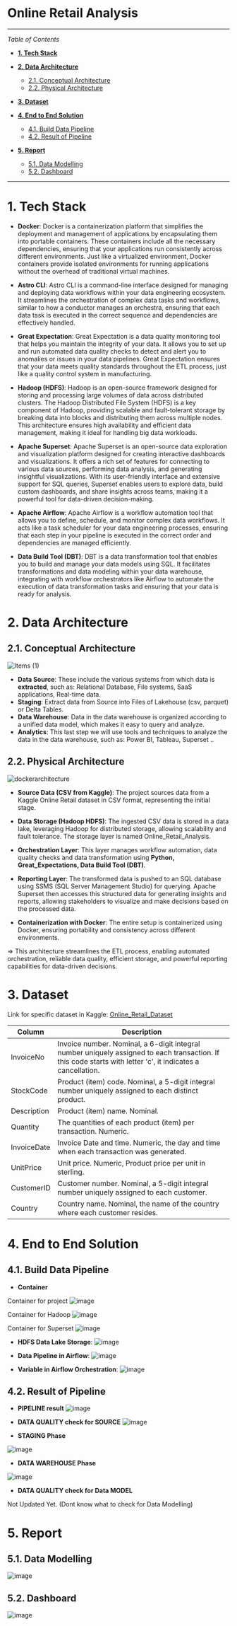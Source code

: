 # Online Retail Analysis

---

_Table of Contents_

- [**1. Tech Stack**](#1-tech-stack)

- [**2. Data Architecture**](#2-data-architecture)
  * [2.1. Conceptual Architecture](#21-conceptual-architecture)
  * [2.2. Physical Architecture](#22-physical-architecture)

- [**3. Dataset**](#3-dataset)

- [**4. End to End Solution**](#4-end-to-end-solution)
  * [4.1. Build Data Pipeline](#41-build-data-pipeline)
  * [4.2. Result of Pipeline](#42-result-of-pipeline)

- [**5. Report**](#5-report)
  * [5.1. Data Modelling](#51-data-modelling)
  * [5.2. Dashboard](#52-dashboard)

---


# **1. Tech Stack**

- **Docker**: Docker is a containerization platform that simplifies the deployment and management of applications by encapsulating them into portable containers. These containers include all the necessary dependencies, ensuring that your applications run consistently across different environments. Just like a virtualized environment, Docker containers provide isolated environments for running applications without the overhead of traditional virtual machines.

- **Astro CLI**: Astro CLI is a command-line interface designed for managing and deploying data workflows within your data engineering ecosystem. It streamlines the orchestration of complex data tasks and workflows, similar to how a conductor manages an orchestra, ensuring that each data task is executed in the correct sequence and dependencies are effectively handled.

- **Great Expectation**: Great Expectation is a data quality monitoring tool that helps you maintain the integrity of your data. It allows you to set up and run automated data quality checks to detect and alert you to anomalies or issues in your data pipelines. Great Expectation ensures that your data meets quality standards throughout the ETL process, just like a quality control system in manufacturing.

- **Hadoop (HDFS)**: Hadoop is an open-source framework designed for storing and processing large volumes of data across distributed clusters. The Hadoop Distributed File System (HDFS) is a key component of Hadoop, providing scalable and fault-tolerant storage by breaking data into blocks and distributing them across multiple nodes. This architecture ensures high availability and efficient data management, making it ideal for handling big data workloads.

- **Apache Superset**: Apache Superset is an open-source data exploration and visualization platform designed for creating interactive dashboards and visualizations. It offers a rich set of features for connecting to various data sources, performing data analysis, and generating insightful visualizations. With its user-friendly interface and extensive support for SQL queries, Superset enables users to explore data, build custom dashboards, and share insights across teams, making it a powerful tool for data-driven decision-making.

- **Apache Airflow**: Apache Airflow is a workflow automation tool that allows you to define, schedule, and monitor complex data workflows. It acts like a task scheduler for your data engineering processes, ensuring that each step in your pipeline is executed in the correct order and dependencies are managed efficiently.

- **Data Build Tool (DBT)**: DBT is a data transformation tool that enables you to build and manage your data models using SQL. It facilitates transformations and data modeling within your data warehouse, integrating with workflow orchestrators like Airflow to automate the execution of data transformation tasks and ensuring that your data is ready for analysis.


# **2. Data Architecture**

## 2.1. Conceptual Architecture
![Items (1)](https://github.com/thanhphat2609/Global_Super_Store/assets/84914537/600e237e-01d7-4c09-891c-1551acfbc45e)

- **Data Source**: These include the various systems from which data is **extracted**, such as: Relational Database, File systems, SaaS applications, Real-time data.
- **Staging**: Extract data from Source into Files of Lakehouse (csv, parquet) or Delta Tables.
- **Data Warehouse**: Data in the data warehouse is organized according to a unified data model, which makes it easy to query and analyze.
- **Analytics**: This last step we will use tools and techniques to analyze the data in the data warehouse, such as: Power BI, Tableau, Superset ..

## 2.2. Physical Architecture
![dockerarchitecture](https://github.com/user-attachments/assets/04c9c359-8dbb-40d7-8e52-06cfcf7d9f97)

- **Source Data (CSV from Kaggle)**: The project sources data from a Kaggle Online Retail dataset in CSV format, representing the initial stage.

- **Data Storage (Hadoop HDFS)**: The ingested CSV data is stored in a data lake, leveraging Hadoop for distributed storage, allowing scalability and fault tolerance. The storage layer is named Online_Retail_Analysis.

- **Orchestration Layer**: This layer manages workflow automation, data quality checks and data transformation using **Python, Great_Expectations, Data Build Tool (DBT)**.

- **Reporting Layer**: The transformed data is pushed to an SQL database using SSMS (SQL Server Management Studio) for querying. Apache Superset then accesses this structured data for generating insights and reports, allowing stakeholders to visualize and make decisions based on the processed data.

- **Containerization with Docker**: The entire setup is containerized using Docker, ensuring portability and consistency across different environments.

=> This architecture streamlines the ETL process, enabling automated orchestration, reliable data quality, efficient storage, and powerful reporting capabilities for data-driven decisions.

# **3. Dataset**

Link for specific dataset in Kaggle: [Online_Retail_Dataset](https://www.kaggle.com/datasets/tunguz/online-retail)

| Column        | Description                                                                                                   |
|---------------|---------------------------------------------------------------------------------------------------------------|
| InvoiceNo     | Invoice number. Nominal, a 6-digit integral number uniquely assigned to each transaction. If this code starts with letter 'c', it indicates a cancellation. |
| StockCode     | Product (item) code. Nominal, a 5-digit integral number uniquely assigned to each distinct product.         |
| Description   | Product (item) name. Nominal.                                                                                 |
| Quantity      | The quantities of each product (item) per transaction. Numeric.                                               |
| InvoiceDate   | Invoice Date and time. Numeric, the day and time when each transaction was generated.                        |
| UnitPrice     | Unit price. Numeric, Product price per unit in sterling.                                                       |
| CustomerID    | Customer number. Nominal, a 5-digit integral number uniquely assigned to each customer.                      |
| Country       | Country name. Nominal, the name of the country where each customer resides.                                  |


# **4. End to End Solution**

## 4.1. Build Data Pipeline

- **Container**

Container for project
![image](https://github.com/user-attachments/assets/f0628e01-2eaa-4272-a358-ca52ebb870f5)

Container for Hadoop
![image](https://github.com/user-attachments/assets/e216fb04-0aa4-44a7-8dc2-ccf695b3b5e0)

Container for Superset
![image](https://github.com/user-attachments/assets/7c9c1338-3e68-4b08-bc0d-8ed1adaf5141)

- **HDFS Data Lake Storage**:
![image](https://github.com/user-attachments/assets/cec9ece6-abc0-411a-bff4-945905314aae)

- **Data Pipeline in Airflow**:
![image](https://github.com/user-attachments/assets/fbebbdff-d437-4b05-b10b-59060a4b2692)

- **Variable in Airflow Orchestration**:
![image](https://github.com/user-attachments/assets/8f08347e-f416-4a10-84fd-0aa030994e2f)

## 4.2. Result of Pipeline

- **PIPELINE result**
![image](https://github.com/user-attachments/assets/30275f4d-0979-4978-9e40-97946700ecee)

- **DATA QUALITY check for SOURCE**
![image](https://github.com/user-attachments/assets/4d543f93-a2c0-4559-a0bb-cfa32b3a9be8)

- **STAGING Phase**

![image](https://github.com/user-attachments/assets/6ce6f301-3c71-4aa4-807e-3d2199b2a386)

- **DATA WAREHOUSE Phase**

![image](https://github.com/user-attachments/assets/0088105c-0431-48ae-9cfc-63c8dad9d1d6)

- **DATA QUALITY check for Data MODEL**

Not Updated Yet. (Dont know what to check for Data Modelling)

# **5. Report**

## 5.1. Data Modelling

![image](https://github.com/user-attachments/assets/04036de9-693b-4503-89df-e74cef787b09)

## 5.2. Dashboard

![image](https://github.com/user-attachments/assets/089233d7-b83f-4698-a363-52c5ef9add3e)
